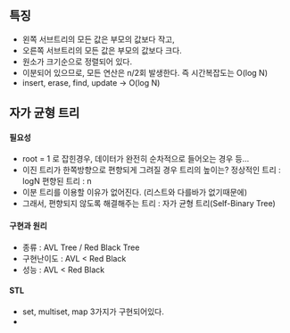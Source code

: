 ## 특징
- 왼쪽 서브트리의 모든 값은 부모의 값보다 작고, 
- 오른쪽 서브트리의 모든 값은 부모의 값보다 크다.
- 원소가 크기순으로 정렬되어 있다.
- 이분되어 있으므로, 모든 연산은 n/2회 발생한다. 즉 시간복잡도는 O(log N)
- insert, erase, find, update -> O(log N)
## 자가 균형 트리
#### 필요성
 - root = 1 로 잡힌경우, 데이터가 완전히 순차적으로 들어오는 경우 등... 
 - 이진 트리가 한쪽방향으로 편향되게 그려질 경우 트리의 높이는?
	 정상적인 트리 : logN
	 편향된 트리 : n
- 이분 트리를 이용할 이유가 없어진다. (리스트와 다를바가 없기때문에)
- 그래서, 편향되지 않도록 해결해주는 트리 : 자가 균형 트리(Self-Binary Tree)
#### 구현과 원리
- 종류 : AVL Tree / Red Black Tree
- 구현난이도 : AVL < Red Black
- 성능 : AVL < Red Black
	 
#### STL
- set, multiset, map 3가지가 구현되어있다.
- 
